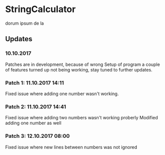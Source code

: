 

# StringCalculator
dorum ipsum de la
## Updates

### 10.10.2017
Patches are in development, because of wrong Setup of program
a couple of features turned up not being working,
stay tuned to further updates.

### Patch 1: 11.10.2017 14:11 
Fixed issue where adding one number wasn't working.

### Patch 2: 11.10.2017 14:41
Fixed issue where adding two numbers wasn't working proberly
Modified adding one number as well

### Patch 3: 12.10.2017 08:00
Fixed issue where new lines between numbers was not ignored
